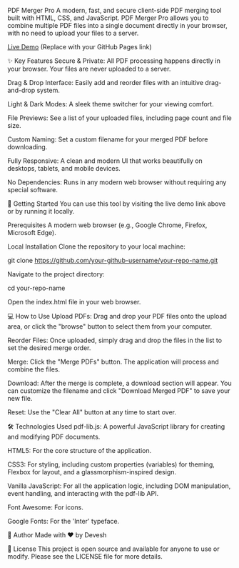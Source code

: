 PDF Merger Pro
A modern, fast, and secure client-side PDF merging tool built with HTML, CSS, and JavaScript. PDF Merger Pro allows you to combine multiple PDF files into a single document directly in your browser, with no need to upload your files to a server.

[Live Demo]([url](https://gigachad1306.github.io/PDF-Merger-Pro/)) (Replace with your GitHub Pages link)

✨ Key Features
Secure & Private: All PDF processing happens directly in your browser. Your files are never uploaded to a server.

Drag & Drop Interface: Easily add and reorder files with an intuitive drag-and-drop system.

Light & Dark Modes: A sleek theme switcher for your viewing comfort.

File Previews: See a list of your uploaded files, including page count and file size.

Custom Naming: Set a custom filename for your merged PDF before downloading.

Fully Responsive: A clean and modern UI that works beautifully on desktops, tablets, and mobile devices.

No Dependencies: Runs in any modern web browser without requiring any special software.

🚀 Getting Started
You can use this tool by visiting the live demo link above or by running it locally.

Prerequisites
A modern web browser (e.g., Google Chrome, Firefox, Microsoft Edge).

Local Installation
Clone the repository to your local machine:

git clone https://github.com/your-github-username/your-repo-name.git

Navigate to the project directory:

cd your-repo-name

Open the index.html file in your web browser.

💻 How to Use
Upload PDFs: Drag and drop your PDF files onto the upload area, or click the "browse" button to select them from your computer.

Reorder Files: Once uploaded, simply drag and drop the files in the list to set the desired merge order.

Merge: Click the "Merge PDFs" button. The application will process and combine the files.

Download: After the merge is complete, a download section will appear. You can customize the filename and click "Download Merged PDF" to save your new file.

Reset: Use the "Clear All" button at any time to start over.

🛠️ Technologies Used
pdf-lib.js: A powerful JavaScript library for creating and modifying PDF documents.

HTML5: For the core structure of the application.

CSS3: For styling, including custom properties (variables) for theming, Flexbox for layout, and a glassmorphism-inspired design.

Vanilla JavaScript: For all the application logic, including DOM manipulation, event handling, and interacting with the pdf-lib API.

Font Awesome: For icons.

Google Fonts: For the 'Inter' typeface.

👤 Author
Made with ❤️ by Devesh


📄 License
This project is open source and available for anyone to use or modify. Please see the LICENSE file for more details.
